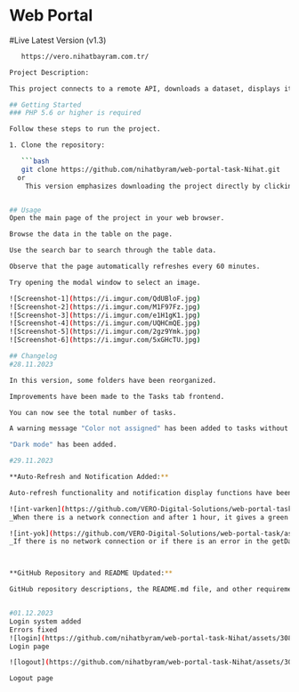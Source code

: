 # Web Portal
#Live Latest Version (v1.3)
```bash
   https://vero.nihatbayram.com.tr/

Project Description:

This project connects to a remote API, downloads a dataset, displays it in a table on a web page, and provides basic search and filter functionalities. Additionally, the page auto-refreshes every 60 minutes to fetch new data without reloading.

## Getting Started
### PHP 5.6 or higher is required

Follow these steps to run the project.

1. Clone the repository:

   ```bash
   git clone https://github.com/nihatbyram/web-portal-task-Nihat.git
  or 
    This version emphasizes downloading the project directly by clicking the "Code" button and selecting "Download ZIP." Adjust as needed based on your project details.


## Usage
Open the main page of the project in your web browser.

Browse the data in the table on the page.

Use the search bar to search through the table data.

Observe that the page automatically refreshes every 60 minutes.

Try opening the modal window to select an image.

![Screenshot-1](https://i.imgur.com/QdUBloF.jpg)
![Screenshot-2](https://i.imgur.com/M1F97Fz.jpg)
![Screenshot-3](https://i.imgur.com/e1H1gK1.jpg)
![Screenshot-4](https://i.imgur.com/UQHCmQE.jpg)
![Screenshot-5](https://i.imgur.com/2gz9Ymk.jpg)
![Screenshot-6](https://i.imgur.com/5xGHcTU.jpg)

## Changelog
#28.11.2023

In this version, some folders have been reorganized.

Improvements have been made to the Tasks tab frontend.

You can now see the total number of tasks.

A warning message "Color not assigned" has been added to tasks without color assignment.

"Dark mode" has been added.

#29.11.2023

**Auto-Refresh and Notification Added:** 

Auto-refresh functionality and notification display functions have been added to the JavaScript code. Data is fetched every 1 hour, and if the retrieval is successful, a success notification is displayed; if an error occurs, an error notification is shown.

![int-varken](https://github.com/VERO-Digital-Solutions/web-portal-task/assets/30882402/b91bcefd-fc6b-4a06-a863-a6962ffa445c)
_When there is a network connection and after 1 hour, it gives a green and successful notification that the API data has been updated successfully._

![int-yok](https://github.com/VERO-Digital-Solutions/web-portal-task/assets/30882402/f6545fe5-eb41-4cdb-9033-2f2064bd01e8)
_If there is no network connection or if there is an error in the getData.php file related to the API or any other issue, it gives a red error notification._



**GitHub Repository and README Updated:** 

GitHub repository descriptions, the README.md file, and other requirements have been updated.


#01.12.2023
Login system added
Errors fixed
![login](https://github.com/nihatbyram/web-portal-task-Nihat/assets/30882402/2b7dd02b-ce56-46bd-a617-3b84398c6bb9)
Login page

![logout](https://github.com/nihatbyram/web-portal-task-Nihat/assets/30882402/35918faa-4690-4bc1-9707-6932ebef022f)

Logout page

